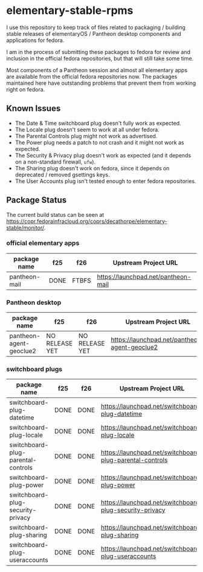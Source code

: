 # elementary-stable-rpms
I use this repository to keep track of files related to packaging / building stable
releases of elementaryOS / Pantheon desktop components and applications for fedora.

I am in the process of submitting these packages to fedora for review and inclusion
in the official fedora repositories, but that will still take some time.

Most components of a Pantheon session and almost all elementary apps are available
from the official fedora repositories now. The packages maintained here have
outstanding problems that prevent them from working right on fedora.


## Known Issues

- The Date & Time switchboard plug doesn't fully work as expected.
- The Locale plug doesn't seem to work at all under fedora.
- The Parental Controls plug might not work as advertised.
- The Power plug needs a patch to not crash and it might not work as expected.
- The Security & Privacy plug doesn't work as expected (and it depends on a non-standard firewall, `ufw`).
- The Sharing plug doesn't work on fedora, since it depends on deprecated / removed gsettings keys.
- The User Accounts plug isn't tested enough to enter fedora repositories.


## Package Status

The current build status can be seen at <https://copr.fedorainfracloud.org/coprs/decathorpe/elementary-stable/monitor/>.


### official elementary apps

| package name                          | f25                   | f26                   | Upstream Project URL                                          |
| ------------------------------------- | --------------------- | --------------------- | ------------------------------------------------------------- |
| pantheon-mail                         | DONE                  | FTBFS                 | <https://launchpad.net/pantheon-mail>                         |


### Pantheon desktop

| package name                          | f25                   | f26                   | Upstream Project URL                                          |
| ------------------------------------- | --------------------- | --------------------- | ------------------------------------------------------------- |
| pantheon-agent-geoclue2               | NO RELEASE YET        | NO RELEASE YET        | <https://launchpad.net/pantheon-agent-geoclue2>               |


### switchboard plugs

| package name                          | f25                   | f26                   | Upstream Project URL                                          |
| ------------------------------------- | --------------------- | --------------------- | ------------------------------------------------------------- |
| switchboard-plug-datetime             | DONE                  | DONE                  | <https://launchpad.net/switchboard-plug-datetime>             |
| switchboard-plug-locale               | DONE                  | DONE                  | <https://launchpad.net/switchboard-plug-locale>               |
| switchboard-plug-parental-controls    | DONE                  | DONE                  | <https://launchpad.net/switchboard-plug-parental-controls>    |
| switchboard-plug-power                | DONE                  | DONE                  | <https://launchpad.net/switchboard-plug-power>                |
| switchboard-plug-security-privacy     | DONE                  | DONE                  | <https://launchpad.net/switchboard-plug-security-privacy>     |
| switchboard-plug-sharing              | DONE                  | DONE                  | <https://launchpad.net/switchboard-plug-sharing>              |
| switchboard-plug-useraccounts         | DONE                  | DONE                  | <https://launchpad.net/switchboard-plug-useraccounts>         |

